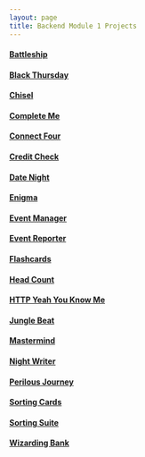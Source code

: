 ```yaml
---
layout: page
title: Backend Module 1 Projects
---
```


#### [Battleship](./battleship)

#### [Black Thursday](./black_thursday)

#### [Chisel](./chisel)

#### [Complete Me](./complete_me)

#### [Connect Four](./connect_four)

#### [Credit Check](./credit_check)

#### [Date Night](./date_night)

#### [Enigma](./enigma)

#### [Event Manager](./eventmanager)

#### [Event Reporter](./event_reporter)

#### [Flashcards](./flashcards)

#### [Head Count](./headcount)

#### [HTTP Yeah You Know Me](./http_yeah_you_know_me)

#### [Jungle Beat](./jungle_beat)

#### [Mastermind](./mastermind)

#### [Night Writer](./night_writer)

#### [Perilous Journey](./perilous_journey)

#### [Sorting Cards](./sorting_cards)

#### [Sorting Suite](./sorting_suite)

#### [Wizarding Bank](./wizarding_bank)
